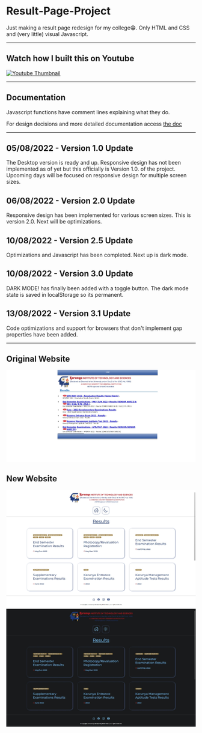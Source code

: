 # Result-Page-Project

Just making a result page redesign for my college😁.
Only HTML and CSS and (very little) visual Javascript.

---

## Watch how I built this on Youtube
[![Youtube Thumbnail](http://img.youtube.com/vi/957Pf0Q9qws/0.jpg)](https://youtu.be/957Pf0Q9qws "How I Designed My First Website Using HTML & CSS")

---

## Documentation
<p>Javascript functions have comment lines explaining what they do.</p>
For design decisions and more detailed documentation access <a href="https://github.com/josh1221wa/Result-Page-Project/blob/master/Design-decisions.md">the doc</a>

---

## 05/08/2022 - Version 1.0 Update

The Desktop version is ready and up. Responsive design has not been implemented as of yet but this officially is Version 1.0. of the project. Upcoming days will be focused on responsive design for multiple screen sizes.

## 06/08/2022 - Version 2.0 Update

Responsive design has been implemented for various screen sizes. This is version 2.0. Next will be optimizations.

## 10/08/2022 - Version 2.5 Update

Optimizations and Javascript has been completed. Next up is dark mode.

## 10/08/2022 - Version 3.0 Update

DARK MODE! has finally been added with a toggle button. The dark mode state is saved in localStorage so its permanent.

## 13/08/2022 - Version 3.1 Update

Code optimizations and support for browsers that don't implement gap properties have been added.

---

## Original Website

![old page](https://github.com/josh1221wa/Result-Page-Project/blob/master/img/old-page.png?raw=true)

## New Website

![new page light](https://github.com/josh1221wa/Result-Page-Project/blob/master/img/new-page-light.png?raw=true)
![new page dark](https://github.com/josh1221wa/Result-Page-Project/blob/master/img/new-page-dark.png?raw=true)
